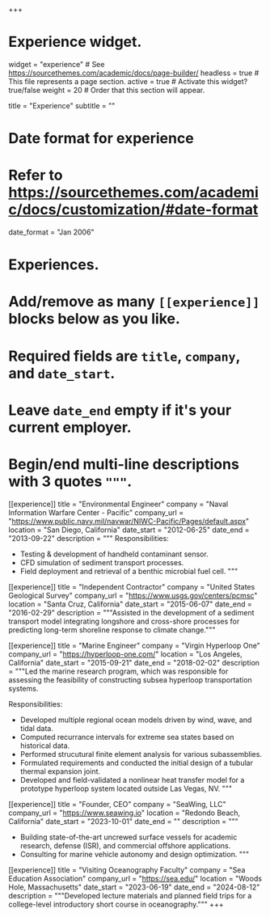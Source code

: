 +++
# Experience widget.
widget = "experience"  # See https://sourcethemes.com/academic/docs/page-builder/
headless = true  # This file represents a page section.
active = true  # Activate this widget? true/false
weight = 20  # Order that this section will appear.

title = "Experience"
subtitle = ""

# Date format for experience
#   Refer to https://sourcethemes.com/academic/docs/customization/#date-format
date_format = "Jan 2006"

# Experiences.
#   Add/remove as many `[[experience]]` blocks below as you like.
#   Required fields are `title`, `company`, and `date_start`.
#   Leave `date_end` empty if it's your current employer.
#   Begin/end multi-line descriptions with 3 quotes `"""`.
[[experience]]
  title = "Environmental Engineer"
  company = "Naval Information Warfare Center - Pacific"
  company_url = "https://www.public.navy.mil/navwar/NIWC-Pacific/Pages/default.aspx"
  location = "San Diego, California"
  date_start = "2012-06-25"
  date_end = "2013-09-22"
  description = """
  Responsibilities:
  
  * Testing & development of handheld contaminant sensor.
  * CFD simulation of sediment transport processes.
  * Field deployment and retrieval of a benthic microbial fuel cell.
  """

[[experience]]
  title = "Independent Contractor"
  company = "United States Geological Survey"
  company_url = "https://www.usgs.gov/centers/pcmsc"
  location = "Santa Cruz, California"
  date_start = "2015-06-07"
  date_end = "2016-02-29"
  description = """Assisted in the development of a sediment transport model integrating longshore and cross-shore processes for predicting long-term shoreline response to climate change."""

[[experience]]
  title = "Marine Engineer"
  company = "Virgin Hyperloop One"
  company_url = "https://hyperloop-one.com/"
  location = "Los Angeles, California"
  date_start = "2015-09-21"
  date_end = "2018-02-02"
  description = """Led the marine research program, which was responsible for assessing the feasibility of constructing subsea hyperloop transportation systems.
  
  Responsibilities:
  
  * Developed multiple regional ocean models driven by wind, wave, and tidal data.
  * Computed recurrance intervals for extreme sea states based on historical data.
  * Performed strucutural finite element analysis for various subassemblies.
  * Formulated requirements and conducted the initial design of a tubular
thermal expansion joint.
  * Developed and field-validated a nonlinear heat transfer model for a prototype
hyperloop system located outside Las Vegas, NV.
  """

[[experience]]
  title = "Founder, CEO"
  company = "SeaWing, LLC"
  company_url = "https://www.seawing.io"
  location = "Redondo Beach, California"
  date_start = "2023-10-01"
  date_end = ""
  description = """
  * Building state-of-the-art uncrewed surface vessels for academic research, defense (ISR), and commercial offshore applications.
  * Consulting for marine vehicle autonomy and design optimization.
  """

[[experience]]
  title = "Visiting Oceanography Faculty"
  company = "Sea Education Association"
  company_url = "https://sea.edu/"
  location = "Woods Hole, Massachusetts"
  date_start = "2023-06-19"
  date_end = "2024-08-12"
  description = """Developed lecture materials and planned field trips for a college-level introductory short course in oceanography."""
+++
